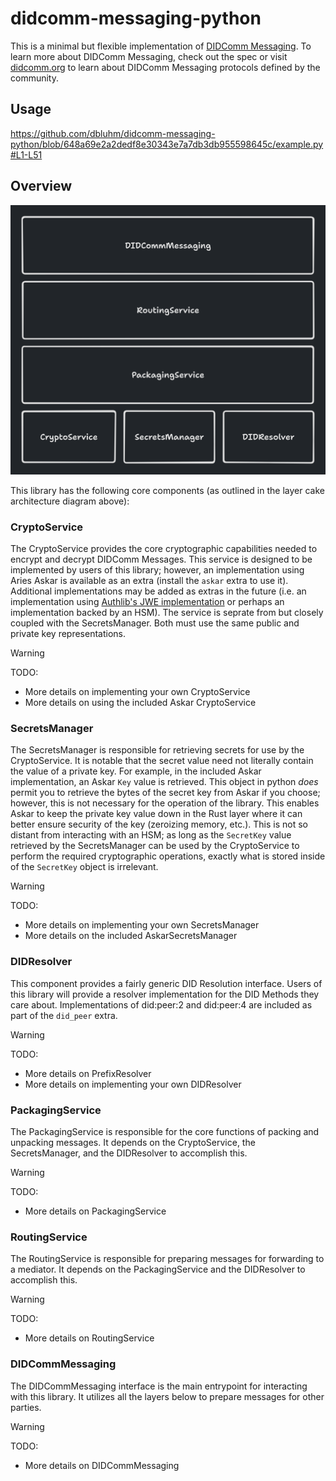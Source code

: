 # didcomm-messaging-python

This is a minimal but flexible implementation of [DIDComm Messaging](https://identity.foundation/didcomm-messaging/spec/v2.1/). To learn more about DIDComm Messaging, check out the spec or visit [didcomm.org](https://didcomm.org) to learn about DIDComm Messaging protocols defined by the community.

## Usage

https://github.com/dbluhm/didcomm-messaging-python/blob/648a69e2a2dedf8e30343e7a7db3db955598645c/example.py#L1-L51

## Overview

![didcomm-messaging-python layer cake](docs/images/layers.png)

This library has the following core components (as outlined in the layer cake architecture diagram above):

### CryptoService

The CryptoService provides the core cryptographic capabilities needed to encrypt and decrypt DIDComm Messages. This service is designed to be implemented by users of this library; however, an implementation using Aries Askar is available as an extra (install the `askar` extra to use it). Additional implementations may be added as extras in the future (i.e. an implementation using [Authlib's JWE implementation](https://docs.authlib.org/en/latest/jose/jwe.html) or perhaps an implementation backed by an HSM). The service is seprate from but closely coupled with the SecretsManager. Both must use the same public and private key representations.

> [!WARNING]
> TODO:
> - More details on implementing your own CryptoService
> - More details on using the included Askar CryptoService

### SecretsManager

The SecretsManager is responsible for retrieving secrets for use by the CryptoService. It is notable that the secret value need not literally contain the value of a private key. For example, in the included Askar implementation, an Askar `Key` value is retrieved. This object in python _does_ permit you to retrieve the bytes of the secret key from Askar if you choose; however, this is not necessary for the operation of the library. This enables Askar to keep the private key value down in the Rust layer where it can better ensure security of the key (zeroizing memory, etc.). This is not so distant from interacting with an HSM; as long as the `SecretKey` value retrieved by the SecretsManager can be used by the CryptoService to perform the required cryptographic operations, exactly what is stored inside of the `SecretKey` object is irrelevant.

> [!WARNING]
> TODO:
> - More details on implementing your own SecretsManager
> - More details on the included AskarSecretsManager

### DIDResolver

This component provides a fairly generic DID Resolution interface. Users of this library will provide a resolver implementation for the DID Methods they care about. Implementations of did:peer:2 and did:peer:4 are included as part of the `did_peer` extra.

> [!WARNING]
> TODO:
> - More details on PrefixResolver
> - More details on implementing your own DIDResolver

### PackagingService

The PackagingService is responsible for the core functions of packing and unpacking messages. It depends on the CryptoService, the SecretsManager, and the DIDResolver to accomplish this.


> [!WARNING]
> TODO:
> - More details on PackagingService

### RoutingService

The RoutingService is responsible for preparing messages for forwarding to a mediator. It depends on the PackagingService and the DIDResolver to accomplish this.

> [!WARNING]
> TODO:
> - More details on RoutingService

### DIDCommMessaging

The DIDCommMessaging interface is the main entrypoint for interacting with this library. It utilizes all the layers below to prepare messages for other parties.

> [!WARNING]
> TODO:
> - More details on DIDCommMessaging
